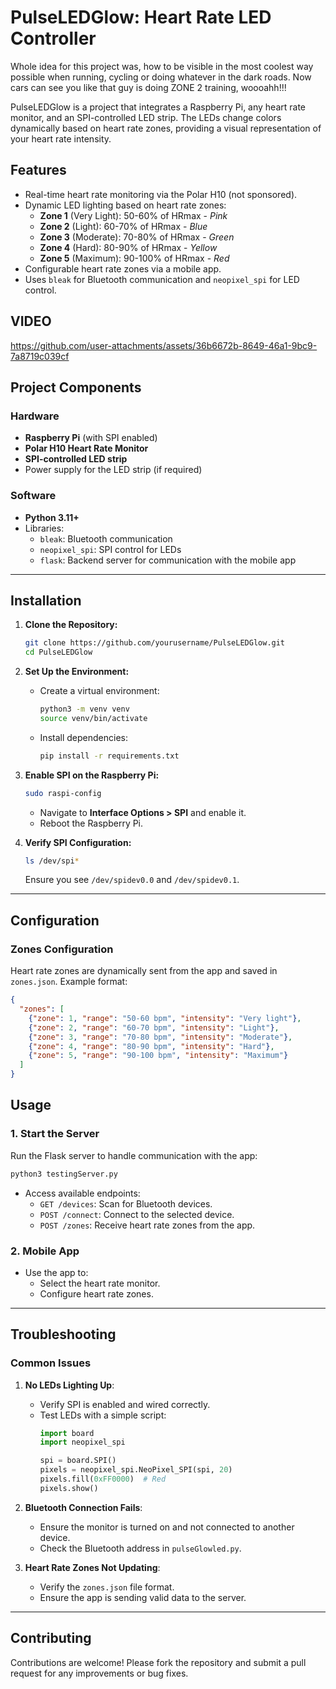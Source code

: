 # PulseLEDGlow: Heart Rate LED Controller

Whole idea for this project was, how to be visible in the most coolest way possible when running, cycling or doing whatever in the dark roads. Now cars can see you like that guy is doing ZONE 2 training, woooahh!!!

PulseLEDGlow is a project that integrates a Raspberry Pi, any heart rate monitor, and an SPI-controlled LED strip. The LEDs change colors dynamically based on heart rate zones, providing a visual representation of your heart rate intensity.

## Features

- Real-time heart rate monitoring via the Polar H10 (not sponsored).
- Dynamic LED lighting based on heart rate zones:
  - **Zone 1** (Very Light): 50-60% of HRmax - *Pink*
  - **Zone 2** (Light): 60-70% of HRmax - *Blue*
  - **Zone 3** (Moderate): 70-80% of HRmax - *Green*
  - **Zone 4** (Hard): 80-90% of HRmax - *Yellow*
  - **Zone 5** (Maximum): 90-100% of HRmax - *Red*
- Configurable heart rate zones via a mobile app.
- Uses `bleak` for Bluetooth communication and `neopixel_spi` for LED control.

## VIDEO



https://github.com/user-attachments/assets/36b6672b-8649-46a1-9bc9-7a8719c039cf



## Project Components

### Hardware
- **Raspberry Pi** (with SPI enabled)
- **Polar H10 Heart Rate Monitor**
- **SPI-controlled LED strip**
- Power supply for the LED strip (if required)

### Software
- **Python 3.11+**
- Libraries:
  - `bleak`: Bluetooth communication
  - `neopixel_spi`: SPI control for LEDs
  - `flask`: Backend server for communication with the mobile app

---

## Installation

1. **Clone the Repository:**
   ```bash
   git clone https://github.com/yourusername/PulseLEDGlow.git
   cd PulseLEDGlow
   ```

2. **Set Up the Environment:**
   - Create a virtual environment:
     ```bash
     python3 -m venv venv
     source venv/bin/activate
     ```
   - Install dependencies:
     ```bash
     pip install -r requirements.txt
     ```

3. **Enable SPI on the Raspberry Pi:**
   ```bash
   sudo raspi-config
   ```
   - Navigate to **Interface Options > SPI** and enable it.
   - Reboot the Raspberry Pi.

4. **Verify SPI Configuration:**
   ```bash
   ls /dev/spi*
   ```
   Ensure you see `/dev/spidev0.0` and `/dev/spidev0.1`.

---

## Configuration

### Zones Configuration
Heart rate zones are dynamically sent from the app and saved in `zones.json`. Example format:
```json
{
  "zones": [
    {"zone": 1, "range": "50-60 bpm", "intensity": "Very light"},
    {"zone": 2, "range": "60-70 bpm", "intensity": "Light"},
    {"zone": 3, "range": "70-80 bpm", "intensity": "Moderate"},
    {"zone": 4, "range": "80-90 bpm", "intensity": "Hard"},
    {"zone": 5, "range": "90-100 bpm", "intensity": "Maximum"}
  ]
}
```


## Usage

### 1. Start the Server
Run the Flask server to handle communication with the app:
```bash
python3 testingServer.py
```
- Access available endpoints:
  - `GET /devices`: Scan for Bluetooth devices.
  - `POST /connect`: Connect to the selected device.
  - `POST /zones`: Receive heart rate zones from the app.

### 2. Mobile App
- Use the app to:
  - Select the heart rate monitor.
  - Configure heart rate zones.

---

## Troubleshooting

### Common Issues

1. **No LEDs Lighting Up**:
   - Verify SPI is enabled and wired correctly.
   - Test LEDs with a simple script:
     ```python
     import board
     import neopixel_spi

     spi = board.SPI()
     pixels = neopixel_spi.NeoPixel_SPI(spi, 20)
     pixels.fill(0xFF0000)  # Red
     pixels.show()
     ```

2. **Bluetooth Connection Fails**:
   - Ensure the monitor is turned on and not connected to another device.
   - Check the Bluetooth address in `pulseGlowled.py`.

3. **Heart Rate Zones Not Updating**:
   - Verify the `zones.json` file format.
   - Ensure the app is sending valid data to the server.

---

## Contributing

Contributions are welcome! Please fork the repository and submit a pull request for any improvements or bug fixes.

